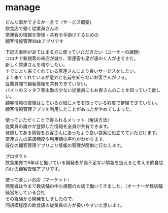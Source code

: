 # manage
どんな事ができるか一言で（サービス概要）</br>
飲食店で働く従業員さんの</br>
常連客の情報を管理・共有を手助けするための</br>
顧客情報管理Webアプリです</br>

下記の事例があてはまる方に使っていただきたい（ユーザーの課題）</br>
コロナで新規客の来店が減り、常連客も足が遠のく人が出てきた。</br>
新しく常連さんを増やしたい。</br>
すでによく来てくれている常連さんにより良いサービスをしたい。</br>
よく来てくれているが意外と名前を知らないお客さんがいる。</br>
従業員間で顧客情報を共有できていない。</br>
バイトのスッタフ等出勤の少ない従業員にもお客さんのことを知っていて欲しい。</br>
顧客情報の管理はしているが紙にメモを取っている程度で整理できていない。</br>
顧客情報管理アプリを利用したことがあったがやめてしまった。</br>

使っていただくことで得られるメリット（解決方法）</br>
従業員の誰かが登録した情報を全員が共有できます。</br>
登録してある情報をお客さんにあったより良い提案に役立てていただけます。</br>
常連さんの来店頻度や利用額の平均がわかります。</br>
既存の顧客管理アプリより情報の管理が簡単に行なえます。</br>

プロダクト</br>
飲食業界で6年ほど働いている開発者が過不足ない情報を扱えると考える飲食店向けの顧客管理アプリです。</br>

使って欲しいお店（マーケット）</br>
開発者は今まで数店舗の中小規模のお店で働いてきました。（オーナーが数店舗経営をしている会社</br>
その経験から開発をしましたので、</br>
同規模程度の飲食店の従業員の方が扱いやすいと思います。</br>